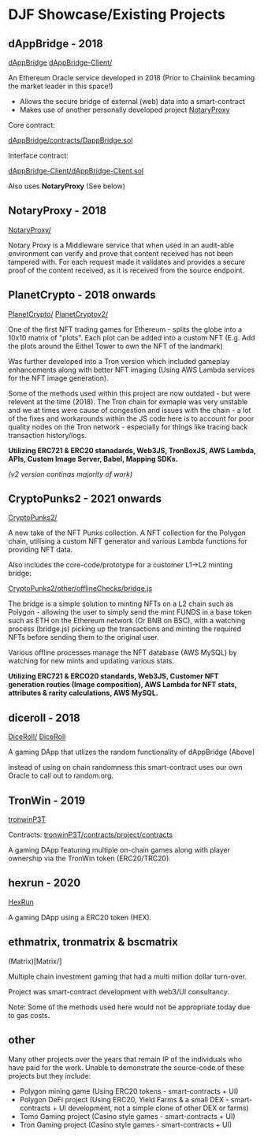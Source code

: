 # DJF Showcase/Existing Projects


## dAppBridge - 2018
[dAppBridge](dAppBridge)
[dAppBridge-Client/](dAppBridge-Client/)

An Ethereum Oracle service developed in 2018 (Prior to Chainlink becaming the market leader in this space!)

- Allows the secure bridge of external (web) data into a smart-contract
- Makes use of another personally developed project [NotaryProxy](NotaryProxy/)

Core contract:

[dAppBridge/contracts/DappBridge.sol](dAppBridge/contracts/DappBridge.sol)

Interface contract:

[dAppBridge-Client/dAppBridge-Client.sol](dAppBridge-Client/dAppBridge-Client.sol)

Also uses **NotaryProxy** (See below) 


## NotaryProxy - 2018
[NotaryProxy/](NotaryProxy)

Notary Proxy is a Middleware service that when used in an audit-able environment can verify and prove that content received has not been tampered with. For each request made it validates and provides a secure proof of the content received, as it is received from the source endpoint.

## PlanetCrypto - 2018 onwards
[PlanetCrypto/](PlanetCrypto/)
[PlanetCryptov2/](PlanetCrypto/v2)

One of the first NFT trading games for Ethereum - splits the globe into a 10x10 matrix of "plots".  Each plot can be added into a custom NFT (E.g. Add the plots around the Eithel Tower to own the NFT of the landmark)

Was further developed into a Tron version which included gameplay enhancements along with better NFT imaging (Using AWS Lambda services for the NFT image generation).

Some of the methods used within this project are now outdated - but were relevent at the time (2018).  The Tron chain for exmaple was very unstable and we at times were cause of congestion and issues with the chain - a lot of the fixes and workarounds within the JS code here is to account for poor quality nodes on the Tron network - especially for things like tracing back transaction history/logs.

**Utilizing ERC721 & ERC20 stanadards, Web3JS, TronBoxJS, AWS Lambda, APIs, Custom Image Server, Babel, Mapping SDKs.**

*(v2 version continas majority of work)*

## CryptoPunks2 - 2021 onwards
[CryptoPunks2/](CryptoPunks2/)

A new take of the NFT Punks collection.  A NFT collection for the Polygon chain, utilising a custom NFT generator and various Lambda functions for providing NFT data.

Also includes the core-code/prototype for a customer L1->L2 minting bridge:

 [CryptoPunks2/other/offlineChecks/bridge.js](CryptoPunks2/other/offlineChecks/bridge.js)

The bridge is a simple solution to minting NFTs on a L2 chain such as Polygon - allowing the user to simply send the mint FUNDS in a base token such as ETH on the Ethereum network (Or BNB on BSC), with a watching process (bridge.js) picking up the transactions and minting the required NFTs before sending them to the original user.

Various offline processes manage the NFT database (AWS MySQL) by watching for new mints and updating various stats.

**Utilizing ERC721 & ERCO20 standards, Web3JS, Customer NFT generation routies (Image composition), AWS Lambda for NFT stats, attributes & rarity calculations, AWS MySQL.**

## diceroll - 2018
[DiceRoll/](DiceRoll/)
[DiceRoll](DiceRoll)

A gaming DApp that utlizes the random functionality of dAppBridge (Above)

Instead of using on chain randomness this smart-contract uses our own Oracle to call out to random.org.


## TronWin - 2019
[tronwinP3T](tronwinP3T)

Contracts: [tronwinP3T/contracts/project/contracts](tronwinP3T/contracts/project/contracts)

A gaming DApp featuring multiple on-chain games along with player ownership via the TronWin token (ERC20/TRC20).

## hexrun - 2020
[HexRun](HexRun)

A gaming DApp using a ERC20 token (HEX).

## ethmatrix, tronmatrix & bscmatrix
(Matrix)[Matrix/]

Multiple chain investment gaming that had a multi million dollar turn-over.

Project was smart-contract development with web3/UI consultancy.

Note: Some of the methods used here would not be appropriate today due to gas costs.

## other

Many other projects over the years that remain IP of the individuals who have paid for the work.  Unable to demonstrate the source-code of these projects but they include:

- Polygon mining game (Using ERC20 tokens - smart-contracts + UI)
- Polygon DeFi project (Using ERC20, Yield Farms & a small DEX - smart-contracts + UI development, not a simple clone of other DEX or farms)
- Tomo Gaming project (Casino style games - smart-contracts + UI)
- Tron Gaming project (Casino style games - smart-contracts + UI)

